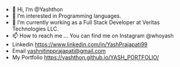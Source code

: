 - 👋 Hi, I’m @Yashthon
- 👀 I’m interested in Programming languages.
- 🌱 I’m currently working as a Full Stack Developer at Veritas Technologies LLC.
- 📫 How to reach me ... You can find me on Instagram @whoyash
- Linkedin https://www.linkedin.com/in/YashPrajapati99 
- Email yashnitinpprajapati@gmail.com
- My Portfolio https://yashthon.github.io/YASH_PORTFOLIO/
